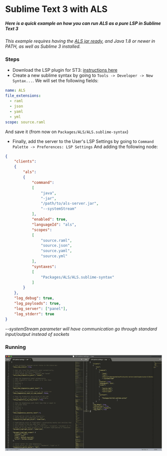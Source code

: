 # Sublime Text 3 with ALS
##### Here is a quick example on how you can run ALS as a pure LSP in Sublime Text 3
_This example requires having the [ALS jar ready](../../readme.md#java-generation), and Java 1.8 or newer in PATH, as well as Sublime 3 installed._
### Steps
- Download the LSP plugin for ST3: [instructions here](https://lsp.readthedocs.io/en/latest/#getting-started)
- Create a new sublime syntax by going to `Tools -> Developer -> New Syntax...`. We will set the following fields:
```yaml
name: ALS
file_extensions:
  - raml
  - json
  - yaml
  - yml
scope: source.raml
``` 
And save it (from now on `Packages/ALS/ALS.sublime-syntax`)


- Finally, add the server to the User's LSP Settings by going to `Command Palette -> Preferences: LSP Settings` And adding the following node:
```json
{
	"clients":
	{
		"als":
		{
			"command":
			[
				"java",
				"-jar",
				"/path/to/als-server.jar",
				"--systemStream"
			],
			"enabled": true,
			"languageId": "als",
			"scopes":
			[
				"source.raml",
				"source.json",
				"source.yaml",
				"source.yml"
			],
			"syntaxes":
			[
				"Packages/ALS/ALS.sublime-syntax"
			]
		}
	},
	"log_debug": true,
	"log_payloads": true,
	"log_server": ["panel"],
	"log_stderr": true
}
```
_--systemStream parameter will have communication go through standard input/output instead of sockets_


### Running

![Sublime Example](../../images/sublime/up-running.gif)